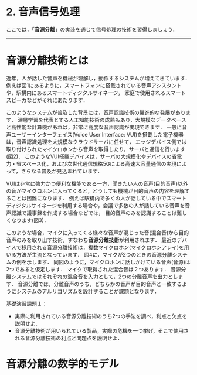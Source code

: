 # 2. 音声信号処理

ここでは，「**音源分離**」の実装を通じて信号処理の技術を習得しましょう．

---
# 音源分離技術とは

近年，人が話した音声を機械が理解し，動作するシステムが増えてきています．
例えば図1にあるように，スマートフォンに搭載されている音声アシスタントや，駅構内にあるスマートディジタルサイネージ，
家庭で使用されるスマートスピーカなどがそれにあたります．

このようなシステムが普及した背景には，音声認識技術の躍進的な発展があります．
深層学習を代表とする人工知能技術の成熟もあり，大規模なデータベースと高性能な計算機があれば，非常に高度な音声認識が実現できます．
一般に音声ユーザーインターフェイス(Voice User Interface: VUI)を搭載した電子機器は，音声認識処理を大規模なクラウドサーバに任せて，
エッジデバイス側では取り付けられたマイクロホンから音声を取得したり，サーバと通信を行います(図2)．
このようなVUI搭載デバイスは，サーバの大規模化やデバイスの省電力・省スペース化，および次世代通信規格5Gによる高速大容量通信の実現によって，さらなる普及が見込まれています．

VUIは非常に強力かつ便利な機能である一方，聞きたい人の音声(目的音声)以外の音がマイクロホンに入ってくると，どうしても機械が目的音声の内容を理解することは困難になります．
例えば駅構内で多くの人が話している中でスマートディジタルサイネージを利用する場合や，会議で多数の人が話している音声を音声認識で議事録を作成する場合などでは，
目的音声のみを認識することは難しくなります(図3)．

このような場合，マイクに入ってくる様々な音声が混じった音(混合音)から目的音声のみを取り出す技術，すなわち**音源分離技術**が利用されます．
最近のデバイスで移用される音源分離技術は，複数マイクロホン(マイクロホンアレイ)を用いる方法が主流となっています．
図4に，マイクが2つのときの音源分離システムの例を示します．
同図のように，マイクロホンに話しかけている音声(音源)は2つであると仮定します．
マイクで取得された混合音は２つあります．
音源分離システムではそれぞれの混合音を入力として，2つの分離音声を出力とします．
音源分離では，分離音声のうち，どちらかの音声が目的音声と一致するようにシステムのアルリゴリズムを設計することが課題となります．

基礎演習課題１：
* 実際に利用されている音源分離技術のうち2つの手法を調べ，利点と欠点を説明せよ．
* 音源分離技術が用いられている製品，実際の危機を一つ挙げ，そこで使用される音源分離技術の利点と問題点を説明せよ．

# 音源分離の数学的モデル


